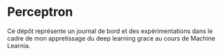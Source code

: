 # Perceptron
Ce dépôt représente un journal de bord et des expérimentations dans le cadre de mon appretissage du deep learning grace au cours de Machine Learnia.
